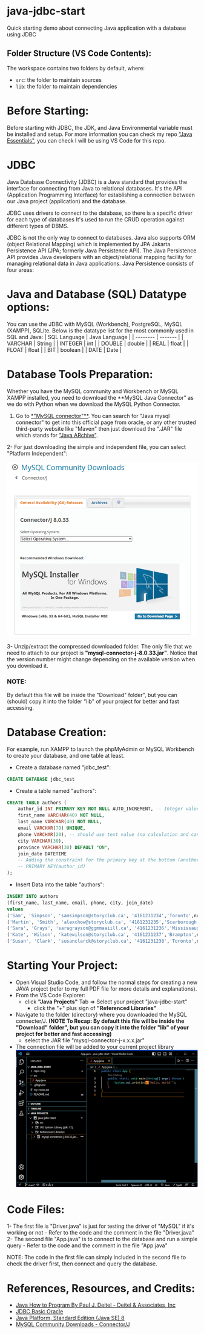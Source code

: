 # java-jdbc-start
Quick starting demo about connecting Java application with a database using JDBC 

## Folder Structure (VS Code Contents):
The workspace contains two folders by default, where:
- `src`: the folder to maintain sources
- `lib`: the folder to maintain dependencies


# Before Starting:
Before starting with JDBC, the JDK, and Java Environmental variable must be installed and setup. For more information you can check my repo ["Java Essentials"](https://github.com/anmarjarjees/java-essentials), you can check I will be using VS Code for this repo. 


# JDBC
Java Database Connectivity (JDBC) is a Java standard that provides the interface for connecting from Java to relational databases. It's the API (Application Programming Interface) for establishing a connection between our Java project (application) and the database. 

JDBC uses drivers to connect to the database, so there is a specific driver for each type of databases
It's used to run the CRUD operation against different types of DBMS.

JDBC is not the only way to connect to databases. Java also supports ORM (object Relational Mapping) which is implemented by JPA Jakarta Persistence API (JPA; formerly Java Persistence API). The Java Persistence API provides Java developers with an object/relational mapping facility for managing relational data in Java applications. Java Persistence consists of four areas:


# Java and Database (SQL) Datatype options:
You can use the JDBC with MySQL (Workbench), PostgreSQL, MySQL (XAMPP), SQLite.
Below is the datatype list for the most commonly used in SQL and Java:
| SQL Language | Java Language |
| -------- | ------- |
| VARCHAR | String |
| INTEGER | int |
| DOUBLE | double |
| REAL | float |
| FLOAT | float |
| BIT | boolean |
| DATE | Date |


# Database Tools Preparation:
Whether you have the MySQL community and Workbench or MySQL XAMPP installed, you need to download the **MySQL Java Connector" as we do with Python when we download the MySQL Python Connector.

1. Go to [*"MySQL connector"**](https://dev.mysql.com/downloads/connector/j/). You can search for "Java mysql connector" to get into this official page from oracle, or any other trusted third-party website like "Maven" then just download the ".JAR" file which stands for ["Java ARchive"](https://docs.oracle.com/javase/8/docs/technotes/guides/jar/jarGuide.html).

2- For just downloading the simple and independent file, you can select "Platform Independent":

![MySQL Java Connector](/repo-img/mysql-connector.png)

3- Unzip/extract the compressed downloaded folder. The only file that we need to attach to our project is **"mysql-connector-j-8.0.33.jar"**. Notice that the version number might change depending on the available version when you download it. 

### NOTE:
By default this file will be inside the "Download" folder", but you can (should) copy it into the folder "lib" of your project for better and fast accessing.


# Database Creation:
For example, run XAMPP to launch the phpMyAdmin or MySQL Workbench to create your database, and one table at least.

- Create a database named "jdbc_test":
```sql
CREATE DATABASE jdbc_test
```

- Create a table named "authors":
```sql
CREATE TABLE authors (
	author_id INT PRIMARY KEY NOT NULL AUTO_INCREMENT, -- Integer value with auto-increment 
    first_name VARCHAR(40) NOT NULL,
    last_name VARCHAR(40) NOT NULL,
    email VARCHAR(70) UNIQUE,    
    phone VARCHAR(20), -- should use text value (no calculation and can have 0 at the left)
    city VARCHAR(30),  
    province VARCHAR(30) DEFAULT "ON",
    join_date DATETIME
    -- Adding the constraint for the primary key at the bottom (another way):
    -- PRIMARY KEY(author_id) 
);
```

- Insert Data into the table "authors":
```sql
INSERT INTO authors 
(first_name, last_name, email, phone, city, join_date) 
values 
('Sam', 'Simpson', 'samsimpson@storyclub.ca', '4161231234','Toronto',now()),
('Martin', 'Smith', 'alexchow@storyclub.ca', '4161231235','Scarborough',now()),
('Sara', 'Grays', 'saragrayson@ggmmaaiill.ca', '4161231236','Mississauga',now()),
('Kate', 'Wilson', 'katewilson@storyclub.ca', '4161231237','Brampton',now()),
('Susan', 'Clark', 'susanclarck@storyclub.ca', '4161231238','Toronto',now());
```


# Starting Your Project:
- Open Visual Studio Code, and follow the normal steps for creating a new JAVA project (refer to my full PDF file for more details and explanations).
- From the VS Code Explorer:
    - click **"Java Projects"** Tab => Select your project "java-jdbc-start"
        - click the "+" plus sign of **"Referenced Libraries"**
- Navigate to the folder (directory) where you downloaded the MySQL connecter/J. **(NOTE To Recap: By default this file will be inside the "Download" folder", but you can copy it into the folder "lib" of your project for better and fast accessing)**
    - select the JAR file "mysql-connector-j-x.x.x.jar"
- The connection file will be added to your current project library
![vscode-explorer](/repo-img/vscode-explorer.png)


# Code Files:
1- The first file is "Driver.java" is just for testing the driver of "MySQL" if it's working or not
    - Refer to the code and the comment in the file "Driver.java"
2- The second file "App.java" is to connect to the database and run a simple query
    - Refer to the code and the comment in the file "App.java"

NOTE: The code in the first file can simply included in the second file to check the driver first, then connect and query the database.


# References, Resources, and Credits:
- [Java How to Program By Paul J. Deitel - Deitel & Associates, Inc](https://deitel.com/about/)
- [JDBC Basic Oracle](https://docs.oracle.com/javase/tutorial/jdbc/basics/index.html)
- [Java Platform, Standard Edition (Java SE) 8](https://docs.oracle.com/javase/8/)
- [MySQL Community Downloads - Connector/J](https://dev.mysql.com/downloads/connector/j/)
